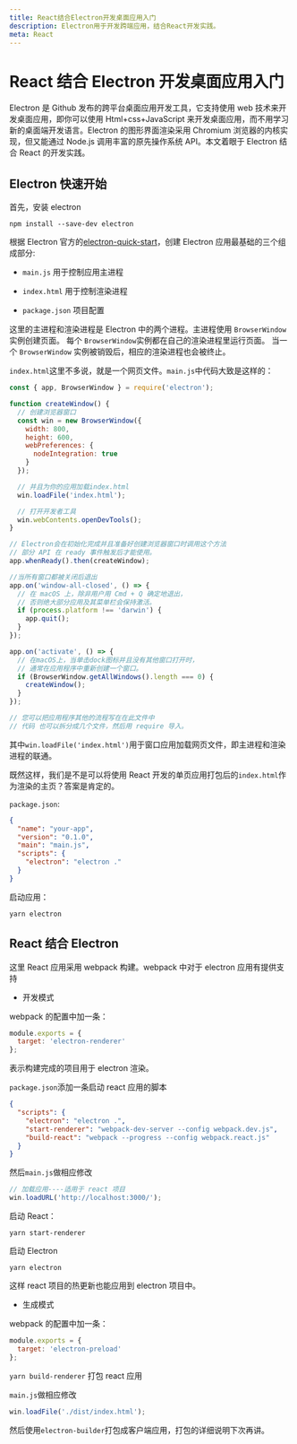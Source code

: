 ```yaml
---
title: React结合Electron开发桌面应用入门
description: Electron用于开发跨端应用，结合React开发实践。
meta: React
---
```


# React 结合 Electron 开发桌面应用入门

Electron 是 Github 发布的跨平台桌面应用开发工具，它支持使用 web 技术来开发桌面应用，即你可以使用 Html+css+JavaScript 来开发桌面应用，而不用学习新的桌面端开发语言。Electron 的图形界面渲染采用 Chromium 浏览器的内核实现，但又能通过 Node.js 调用丰富的原先操作系统 API。本文着眼于 Electron 结合 React 的开发实践。

## Electron 快速开始

首先，安装 electron

```Shell
npm install --save-dev electron
```

根据 Electron 官方的[electron-quick-start](https://github.com/electron/electron-quick-start)，创建 Electron 应用最基础的三个组成部分:

- `main.js` 用于控制应用主进程

- `index.html` 用于控制渲染进程

- `package.json` 项目配置

这里的主进程和渲染进程是 Electron 中的两个进程。主进程使用 `BrowserWindow` 实例创建页面。 每个 `BrowserWindow`实例都在自己的渲染进程里运行页面。 当一个 `BrowserWindow` 实例被销毁后，相应的渲染进程也会被终止。

`index.html`这里不多说，就是一个网页文件。`main.js`中代码大致是这样的：

```js
const { app, BrowserWindow } = require('electron');

function createWindow() {
  // 创建浏览器窗口
  const win = new BrowserWindow({
    width: 800,
    height: 600,
    webPreferences: {
      nodeIntegration: true
    }
  });

  // 并且为你的应用加载index.html
  win.loadFile('index.html');

  // 打开开发者工具
  win.webContents.openDevTools();
}

// Electron会在初始化完成并且准备好创建浏览器窗口时调用这个方法
// 部分 API 在 ready 事件触发后才能使用。
app.whenReady().then(createWindow);

//当所有窗口都被关闭后退出
app.on('window-all-closed', () => {
  // 在 macOS 上，除非用户用 Cmd + Q 确定地退出，
  // 否则绝大部分应用及其菜单栏会保持激活。
  if (process.platform !== 'darwin') {
    app.quit();
  }
});

app.on('activate', () => {
  // 在macOS上，当单击dock图标并且没有其他窗口打开时，
  // 通常在应用程序中重新创建一个窗口。
  if (BrowserWindow.getAllWindows().length === 0) {
    createWindow();
  }
});

// 您可以把应用程序其他的流程写在在此文件中
// 代码 也可以拆分成几个文件，然后用 require 导入。
```

其中`win.loadFile('index.html')`用于窗口应用加载网页文件，即主进程和渲染进程的联通。

既然这样，我们是不是可以将使用 React 开发的单页应用打包后的`index.html`作为渲染的主页？答案是肯定的。

`package.json`:

```json
{
  "name": "your-app",
  "version": "0.1.0",
  "main": "main.js",
  "scripts": {
    "electron": "electron ."
  }
}
```

启动应用：

```Shell
yarn electron
```

## React 结合 Electron

这里 React 应用采用 webpack 构建。webpack 中对于 electron 应用有提供支持

- 开发模式

webpack 的配置中加一条：

```js
module.exports = {
  target: 'electron-renderer'
};
```

表示构建完成的项目用于 electron 渲染。

`package.json`添加一条启动 react 应用的脚本

```json
{
  "scripts": {
    "electron": "electron .",
    "start-renderer": "webpack-dev-server --config webpack.dev.js",
    "build-react": "webpack --progress --config webpack.react.js"
  }
}
```

然后`main.js`做相应修改

```js
// 加载应用----适用于 react 项目
win.loadURL('http://localhost:3000/');
```

启动 React：

```Shell
yarn start-renderer
```

启动 Electron

```Shell
yarn electron
```

这样 react 项目的热更新也能应用到 electron 项目中。

- 生成模式

webpack 的配置中加一条：

```js
module.exports = {
  target: 'electron-preload'
};
```

`yarn build-renderer` 打包 react 应用

`main.js`做相应修改

```js
win.loadFile('./dist/index.html');
```

然后使用`electron-builder`打包成客户端应用，打包的详细说明下次再讲。
